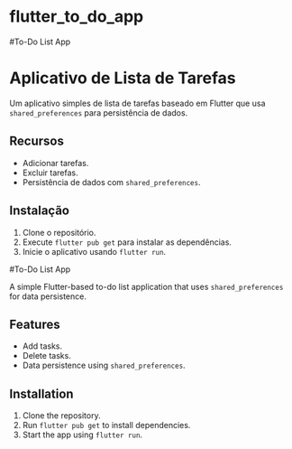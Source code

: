 # flutter_to_do_app

 #To-Do List App

 # Aplicativo de Lista de Tarefas

Um aplicativo simples de lista de tarefas baseado em Flutter que usa `shared_preferences` para persistência de dados.

## Recursos
- Adicionar tarefas.
- Excluir tarefas.
- Persistência de dados com `shared_preferences`.

## Instalação
1. Clone o repositório.
2. Execute `flutter pub get` para instalar as dependências.
3. Inicie o aplicativo usando `flutter run`.

#To-Do List App

A simple Flutter-based to-do list application that uses `shared_preferences` for data persistence.

## Features
- Add tasks.
- Delete tasks.
- Data persistence using `shared_preferences`.

## Installation
1. Clone the repository.
2. Run `flutter pub get` to install dependencies.
3. Start the app using `flutter run`.


